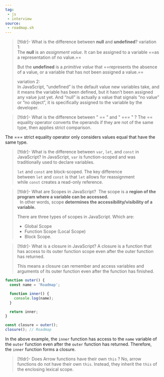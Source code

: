 ```yaml
---
tag: 
 - js
 - interview
source:
 - roadmap.sh
---
```



> [!tldr]- What is the difference between **null** and **undefined**?
> variation 1:\
>  The **null** is an *assignment value*. It can be assigned to a variable ==as a representation of no value.== 
> 
> But the **undefined** is a *primitive value* that ==represents the absence of a value, or a variable that has not been assigned a value.==
> 
> variation 2:\
> In JavaScript, “undefined” is the default value new variables take, and it means the variable has been defined, but it hasn’t been assigned any value just yet.
> And “null” is actually a value that signals “no value” or “no object”, it is specifically assigned to the variable by the developer.
> 



> [!tldr]- What is the difference between  " == "   and " === "  ?
> The == equality operator converts the operands if they are not of the same type, then applies strict comparison.
> 
The === strict equality operator only considers values equal that have the same type.


> [!tldr]- What is the difference between `var`, `let`, and `const` in JavaScript?
> In JavaScript, `var` is function-scoped and was traditionally used to declare variables.
> 
> `let` and `const` are block-scoped. The key difference between `let` and `const` is that `let` allows for reassignment while `const` creates a read-only reference.


> [!tldr]- What are Scopes in JavaScript?
>  The scope is a **region of the program where a variable can be accessed.**\
>   In other words, scope **determines the accessibility/visibility of a variable.**
> 
> There are three types of scopes in JavaScript. 
> Which are:
> - Global Scope
> - Function Scope (Local Scope)
> - Block Scope.
> 



> [!tldr]- What is a closure in JavaScript?
> A closure is a function that has access to its outer function scope even after the outer function has returned.
> 
>  This means a closure can remember and access variables and arguments of its outer function even after the function has finished.
>  

```js
function outer() {
  const name = 'Roadmap';

  function inner() {
    console.log(name);
  }

  return inner;
}

const closure = outer();
closure(); // Roadmap
```

In the above example, the `inner` function has access to the `name` variable of the `outer` function even after the `outer` function has returned. Therefore, the `inner` function forms a closure.



> [!tldr]- Does Arrow functions have their own `this`  ?
> No, arrow functions do not have their own `this`. Instead, they inherit the `this` of the enclosing lexical scope.




